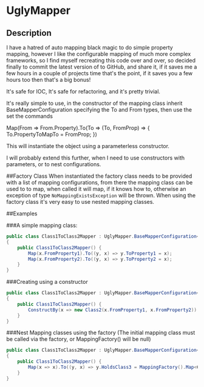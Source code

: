 # UglyMapper

## Description 
I have a hatred of auto mapping black magic to do simple property mapping, however I like the configurable mapping of much more complex frameworks, so I find myself recreating this code over and over, so decided finally to commit the latest version of to GitHub, and share it, if it saves me a few hours in a couple of projects time that's the point, if it saves you a few hours too then that's a big bonus!

It's safe for IOC, It's safe for refactoring, and it's pretty trivial.

It's really simple to use, in the constructor of the mapping class inherit BaseMapperConfiguration specifying the To and From types, then use the set the commands

Map(From => From.Property).To(To => (To, FromProp) => { To.PropertyToMapTo = FromProp; })

This will instantiate the object using a parameterless constructor.

I will probably extend this further, when I need to use constructors with parameters, or to nest configurations.

##Factory Class
When instantiated the factory class needs to be provided with a list of mapping configurations, from there the mapping class can be used to to map, when called it will map, if it knows how to, otherwise an exception of type `NoMappingExistsException` will be thrown.
When using the factory class it's very easy to use nested mapping classes.

##Examples

###A simple mapping class:
```C#
public class Class1ToClass2Mapper : UglyMapper.BaseMapperConfiguration<Class1, Class2>
{
	public Class1ToClass2Mapper() {
		Map(x.FromProperty1).To((y, x) => y.ToProperty1 = x);
		Map(x.FromProperty2).To((y, x) => y.ToProperty2 = x);
	}
}
```

###Creating using a constructor
```C#
public class Class1ToClass2Mapper : UglyMapper.BaseMapperConfiguration<Class1, Class2>
{
	public Class1ToClass2Mapper() {
		ConstructBy(x => new Class2(x.FromProperty1, x.FromProperty2))
	}
}
```

###Nest Mapping classes using the factory (The initial mapping class must be called via the factory, or MappingFactory() will be null)
```C#
public class Class1ToClass2Mapper : UglyMapper.BaseMapperConfiguration<Class1, Class2>
{
	public Class1ToClass2Mapper() {
		Map(x => x).To((y, x) => y.HoldsClass3 = MappingFactory().Map<Class1, Class3>(x));
	}
}
```